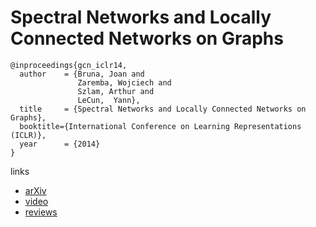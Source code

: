 # Spectral Networks and Locally Connected Networks on Graphs

```
@inproceedings{gcn_iclr14,
  author    = {Bruna, Joan and
               Zaremba, Wojciech and
               Szlam, Arthur and
               LeCun,  Yann},
  title     = {Spectral Networks and Locally Connected Networks on Graphs},
  booktitle={International Conference on Learning Representations (ICLR)},
  year      = {2014}
}
```
links
- [arXiv](https://arxiv.org/abs/1312.6203)
- [video](https://www.youtube.com/watch?v=xk17mfFxkag)
- [reviews](https://openreview.net/forum?id=DQNsQf-UsoDBa)
